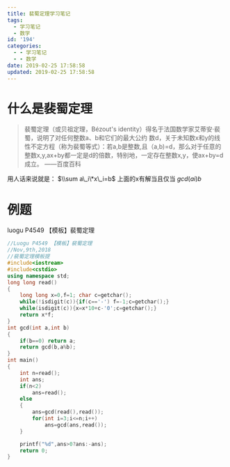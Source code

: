```yaml
---
title: 裴蜀定理学习笔记
tags:
  - 学习笔记
  - 数学
id: '194'
categories:
  - - 学习笔记
  - - 数学
date: 2019-02-25 17:58:58
updated: 2019-02-25 17:58:58
---
```


# 什么是裴蜀定理

> 裴蜀定理（或贝祖定理，Bézout's identity）得名于法国数学家艾蒂安·裴蜀，说明了对任何整数a、b和它们的最大公约 数d，关于未知数x和y的线性不定方程（称为裴蜀等式）：若a,b是整数,且（a,b)=d，那么对于任意的整数x,y,ax+by都一定是d的倍数，特别地，一定存在整数x,y，使ax+by=d成立。 ——百度百科

用人话来说就是： $\\sum a\_i\*x\_i=b$ 上面的x有解当且仅当 $gcd(ai)b$

# 例题

luogu P4549 【模板】裴蜀定理

```cpp
//Luogu P4549 【模板】裴蜀定理
//Nov,9th,2018
//裴蜀定理模板提
#include<iostream>
#include<cstdio>
using namespace std;
long long read()
{
    long long x=0,f=1; char c=getchar();
    while(!isdigit(c)){if(c=='-') f=-1;c=getchar();}
    while(isdigit(c)){x=x*10+c-'0';c=getchar();}
    return x*f;
}
int gcd(int a,int b)
{
    if(b==0) return a;
    return gcd(b,a%b);
}
int main()
{
    int n=read();
    int ans;
    if(n<2)
        ans=read();
    else
    {
        ans=gcd(read(),read());
        for(int i=3;i<=n;i++)
            ans=gcd(ans,read());
    }

    printf("%d",ans>0?ans:-ans);
    return 0;
}
```